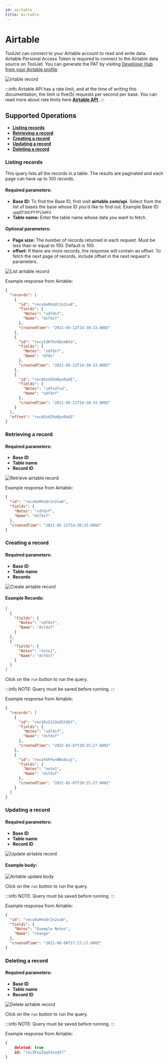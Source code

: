 ```yaml
---
id: airtable
title: Airtable
---
```


# Airtable

ToolJet can connect to your Airtable account to read and write data. Airtable Personal Access Token is required to connect to the Airtable data source on ToolJet. You can generate the PAT by visiting [Developer Hub from your Airtable profile](https://support.airtable.com/docs/creating-and-using-api-keys-and-access-tokens#understanding-personal-access-token-basic-actions).

<img className="screenshot-full" src="/img/datasource-reference/airtable/add_creds.gif" alt="irtable record"/>

:::info
Airtable API has a rate limit, and at the time of writing this documentation, the limit is five(5) requests per second per base. You can read more about rate limits here **[Airtable API](https://airtable.com/api)**.
:::

## Supported Operations

- **[Listing records](#listing-records)**
- **[Retrieving a record](#retrieving-a-record)**
- **[Creating a record](#creating-a-record)**
- **[Updating a record](#updating-a-record)**
- **[Deleting a record](#deleting-a-record)**

### Listing records

This query lists all the records in a table. The results are paginated and each page can have up to 100 records.

#### Required parameters:

- **Base ID:** To find the Base ID, first visit **airtable.com/api**. Select from the list of bases the base whose ID you'd like to find out. Example Base ID: `appDT3UCPffPiSmFd`
- **Table name:** Enter the table name whose data you want to fetch.

#### Optional parameters:

- **Page size:** The number of records returned in each request. Must be less than or equal to 100. Default is 100.
- **offset:** If there are more records, the response will contain an offset. To fetch the next page of records, include offset in the next request's parameters.

<img className="screenshot-full" src="/img/datasource-reference/airtable/listv2.png"  alt="List airtable record" />

Example response from Airtable:

```json
{
  "records": [
    {
      "id": "recu9xMnUdr2n2cw8",
      "fields": {
        "Notes": "sdfdsf",
        "Name": "dsfdsf"
      },
      "createdTime": "2021-05-12T14:30:33.000Z"
    },
    {
      "id": "recyIdR7bVdQvmKXa",
      "fields": {
        "Notes": "sdfdsf",
        "Name": "dfds"
      },
      "createdTime": "2021-05-12T14:30:33.000Z"
    },
    {
      "id": "recAOzdIHaRpvRaGE",
      "fields": {
        "Notes": "sdfsdfsd",
        "Name": "sdfdsf"
      },
      "createdTime": "2021-05-12T14:30:33.000Z"
    }
  ],
  "offset": "recAOzdIHaRpvRaGE"
}
```

### Retrieving a record

#### Required parameters:

- **Base ID**
- **Table name**
- **Record ID**

<img className="screenshot-full" src="/img/datasource-reference/airtable/retv2.png"  alt="Retrieve airtable record" />

Example response from Airtable:

```json
{
  "id": "recu9xMnUdr2n2cw8",
  "fields": {
    "Notes": "sdfdsf",
    "Name": "dsfdsf"
  },
  "createdTime": "2021-05-12T14:30:33.000Z"
}
```

### Creating a record

#### Required parameters:

- **Base ID**
- **Table name**
- **Records**

<img className="screenshot-full" src="/img/datasource-reference/airtable/createv2.png" alt="Create airtable record" />

#### Example Records:

```json
[
  {
    "fields": {
      "Notes": "sdfdsf",
      "Name": "dsfdsf"
    }
  },
  {
    "fields": {
      "Notes": "note1",
      "Name": "dsfdsf"
    }
  }
]
```

Click on the `run` button to run the query.

:::info
NOTE: Query must be saved before running.
:::

Example response from Airtable:

```json
{
  "records": [
    {
      "id": "rec5RuZ1COoZGtGDY",
      "fields": {
        "Notes": "sdfdsf",
        "Name": "dsfdsf"
      },
      "createdTime": "2022-02-07T20:25:27.000Z"
    },
    {
      "id": "recaYbFPonNNu6Cwj",
      "fields": {
        "Notes": "note1",
        "Name": "dsfdsf"
      },
      "createdTime": "2022-02-07T20:25:27.000Z"
    }
  ]
}
```

### Updating a record

#### Required parameters:

- **Base ID**
- **Table name**
- **Record ID**

<img className="screenshot-full" src="/img/datasource-reference/airtable/updv2.png" alt="Update airtable record"/>

#### Example body:

<div style={{textAlign: 'center'}}>

<img className="screenshot-full" src="/img/datasource-reference/airtable/airtable-update-example-body.png" alt="Airtable update body" />

</div>

Click on the `run` button to run the query.

:::info
NOTE: Query must be saved before running.
:::

Example response from Airtable:

```json
{
  "id": "recu9xMnUdr2n2cw8",
  "fields": {
    "Notes": "Example Notes",
    "Name": "change"
  },
  "createdTime": "2021-08-08T17:27:17.000Z"
}
```

### Deleting a record

#### Required parameters:

- **Base ID**
- **Table name**
- **Record ID**

<img className="screenshot-full" src="/img/datasource-reference/airtable/delv2.png" alt="Delete airtable record" />

Click on the `run` button to run the query.

:::info
NOTE: Query must be saved before running.
:::

Example response from Airtable:

```json
{
    deleted: true
    id: "recIKsyZgqI4zoqS7"
}
```
